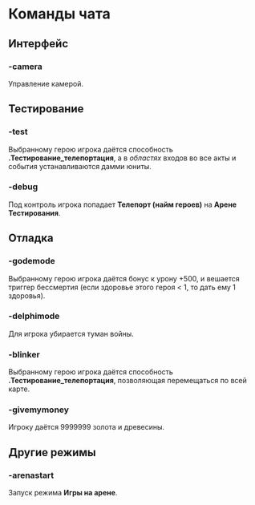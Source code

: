 # Команды чата

## Интерфейс

### -camera
Управление камерой.

## Тестирование
### -test
Выбранному герою игрока даётся способность **.Тестирование_телепортация**, а в *областях* входов во все акты и события устанавливаются дамми юниты.

### -debug
Под контроль игрока попадает **Телепорт (найм героев)** на **Арене Тестирования**.

## Отладка
### -godemode
Выбранному герою игрока даётся бонус к урону +500, и вешается триггер бессмертия (если здоровье этого героя < 1, то дать ему 1 здоровья).

### -delphimode
Для игрока убирается туман войны.

### -blinker
Выбранному герою игрока даётся способность **.Тестирование_телепортация**, позволяющая перемещаться по всей карте.

### -givemymoney
Игроку даётся 9999999 золота и древесины.

## Другие режимы

### -arenastart
Запуск режима **Игры на арене**.